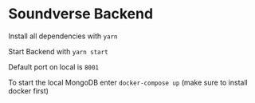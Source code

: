 # Soundverse Backend

Install all dependencies with ``yarn``

Start Backend with ``yarn start``

Default port on local is ``8001``

To start the local MongoDB enter ``docker-compose up`` (make sure to install docker first)
